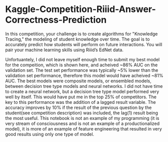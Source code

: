 # Kaggle-Competition-Riiid-Answer-Correctness-Prediction
In this competition, your challenge is to create algorithms for "Knowledge Tracing," the modeling of student knowledge over time. The goal is to accurately predict how students will perform on future interactions. You will pair your machine learning skills using Riiid’s EdNet data. 

Unfortuantely, I did not leave myself enough time to submit my best model for the compeition, which is shown here, and acheived ~86% AUC on the validation set.
The test set performance was typically ~5% lower than the validation set performance, therefore this model would have acheived ~81% AUC. The best models were composite
models, or ensembled models, between decision tree type models and neural networks. I did  not have time to create a neural network, but a decision tree type model performed very well by itself.
This would have put me in the top 25% of competitors. The key to this performance was the addition of a lagged result variable. The accuracy improves by 10%
if the result of the previous question by the student(see competition description) was included, the lag(1) result being the most useful. 
This notebook is not an example of my programming (it is very stream of consciousness and is not an example of a productionalized model),
it is more of an example of feature engineering that resulted in very good results using only one type of model. 
